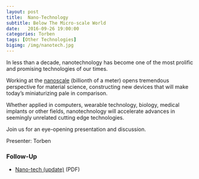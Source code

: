 ```yaml
---
layout: post
title:  Nano-Technology
subtitle: Below The Micro-scale World
date:   2016-09-26 19:00:00
categories: Torben
tags: [Other Technologies]
bigimg: /img/nanotech.jpg
---
```


In less than a decade, nanotechnology has become one of the most prolific and promising technologies of our times.

Working at the [nanoscale](https://www.nano.gov/nanotech-101/what/nano-size) (billionth of a meter) opens tremendous perspective for material science, constructing new devices that will make today’s miniaturizing pale in comparison.

Whether applied in computers, wearable technology, biology, medical implants or other fields, nanotechnology will accelerate advances in seemingly unrelated cutting edge technologies.

Join us for an eye-opening presentation and discussion.

Presenter: Torben

### Follow-Up

* [Nano-tech (update)](/assets/present/2016/nanotech-update-2016-09.pdf) (PDF) 